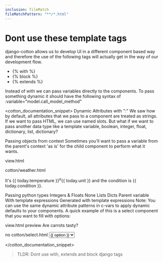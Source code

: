 ```yaml
---
inclusion: fileMatch
fileMatchPattern: "**/*.html"
---
```


# Dont use these template tags

django-cotton allows us to develop UI in a different component based way and therefore the use of the following tags will actually get in the way of our development flow.

- {% with %}
- {% block %}
- {% extends %}

Instead of with we can pass variables directly to the components. To pass something dynamic it should have the following syntax of :variable="model.call_model_method"

<cotton_documentation_snippet>
Dynamic Attributes with ":"
We saw how by default, all attributes that we pass to a component are treated as strings. If we want to pass HTML, we can use named slots. But what if we want to pass another data type like a template variable, boolean, integer, float, dictionary, list, dictionary?

Passing objects from context
Sometimes you'll want to pass a variable from the parent's context 'as is' for the child component to perform what it wants.

view.html
<!--
context = { 'today': Weather.objects.get(...) }
-->
<c-weather :today="today"></c-weather>
cotton/weather.html
<p>It's {{ today.temperature }}<sup>o</sup>{{ today.unit }} and the condition is {{ today.condition }}.</p>
Passing python types
Integers & Floats
<c-mycomp :prop="1" />
<!-- {% prop == 1 %} -->
None
<c-mycomp :prop="None" />
<!-- {% prop is None %} -->
Lists
<c-mycomp :items="['item1','item2','item3']" />
<!-- {% for item in items %} -->
Dicts
<c-mycomp :mydict="{'name': 'Thom', 'products': [1,2]}" />
<!-- {{ mydict.name }}, {{ mydict.products }} -->
Parent variable
<c-mycomp :product="product" />
<!-- {{ product.title }} -->
With template expressions
<c-mycomp :slides="['{{ image1 }}', '{{ image2 }}']" />
<!-- {% for images in slides %} -->
Generated with template expressions
<c-mycomp :is_highlighted="{% if important %}True{% endif %}" />
<!-- {% is_valid is False %} -->
Note: You can use the same dynamic attribute patterns in c-vars to apply dynamic defaults to your components.
A quick example of this is a select component that you want to fill with options:

view.html
<c-select :options="['no', 'yes', 'maybe']" />
preview
Are carrots tasty?

no
cotton/select.html
<select>
    {% for option in options %}
        <option value="{{ option }}">{{ option }}</option>
    {% endfor %}
</select>


</cotton_documentation_snippet>

> TLDR: Dont use with, extends and block django tags